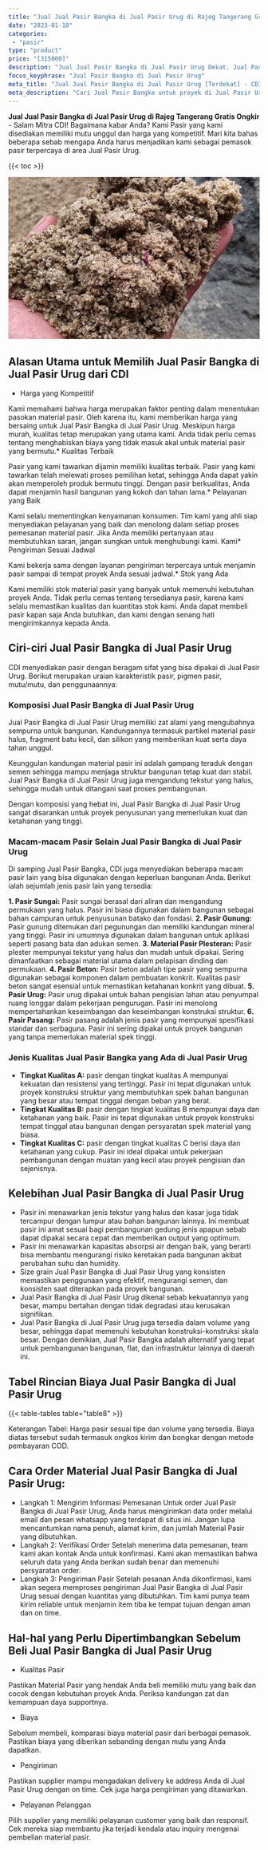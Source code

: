 ```yaml
---
title: "Jual Jual Pasir Bangka di Jual Pasir Urug di Rajeg Tangerang Gratis Ongkir"
date: "2023-01-18"
categories:
 - "pasir"
type: "product"
price: "[315000]"
description: "Jual Jual Pasir Bangka di Jual Pasir Urug Dekat. Jual Pasir Bangka ini sering digunakan dalam proyek konstruksi sebagai bahan campuran yang berkualitas dan bersih. Kontak kami untuk mendapatkan informasi lebih lanjut."
focus_keyphrase: "Jual Pasir Bangka di Jual Pasir Urug"
meta_title: "Jual Jual Pasir Bangka di Jual Pasir Urug [Terdekat] - CDI"
meta_description: "Cari Jual Pasir Bangka untuk proyek di Jual Pasir Urug? Kami memiliki Jual Pasir Bangka berkualitas untuk bahan campuran. Segera dapatkan penawaran terbaik."
---
```


**Jual Jual Pasir Bangka di Jual Pasir Urug di Rajeg Tangerang Gratis Ongkir** - Salam Mitra CDI! Bagaimana kabar Anda? Kami Pasir yang kami disediakan memiliki mutu unggul dan harga yang kompetitif. Mari kita bahas beberapa sebab mengapa Anda harus menjadikan kami sebagai pemasok pasir terpercaya di area Jual Pasir Urug.

{{< toc >}}

![Jual Jual Pasir Bangka di Jual Pasir Urug di Rajeg Tangerang Gratis Ongkir](/images/pasir/pasir-bangunan-42.jpg)

## Alasan Utama untuk Memilih Jual Pasir Bangka di Jual Pasir Urug dari CDI

*   Harga yang Kompetitif

Kami memahami bahwa harga merupakan faktor penting dalam menentukan pasokan material pasir. Oleh karena itu, kami memberikan harga yang bersaing untuk Jual Pasir Bangka di Jual Pasir Urug. Meskipun harga murah, kualitas tetap merupakan yang utama kami. Anda tidak perlu cemas tentang menghabiskan biaya yang tidak masuk akal untuk material pasir yang bermutu.*   Kualitas Terbaik

Pasir yang kami tawarkan dijamin memiliki kualitas terbaik. Pasir yang kami tawarkan telah melewati proses pemilihan ketat, sehingga Anda dapat yakin akan memperoleh produk bermutu tinggi. Dengan pasir berkualitas, Anda dapat menjamin hasil bangunan yang kokoh dan tahan lama.*   Pelayanan yang Baik

Kami selalu mementingkan kenyamanan konsumen. Tim kami yang ahli siap menyediakan pelayanan yang baik dan menolong dalam setiap proses pemesanan material pasir. Jika Anda memiliki pertanyaan atau membutuhkan saran, jangan sungkan untuk menghubungi kami. Kami*   Pengiriman Sesuai Jadwal

Kami bekerja sama dengan layanan pengiriman terpercaya untuk menjamin pasir sampai di tempat proyek Anda sesuai jadwal.*   Stok yang Ada

Kami memiliki stok material pasir yang banyak untuk memenuhi kebutuhan proyek Anda. Tidak perlu cemas tentang tersedianya pasir, karena kami selalu memastikan kualitas dan kuantitas stok kami. Anda dapat membeli pasir kapan saja Anda butuhkan, dan kami dengan senang hati mengirimkannya kepada Anda. 

## Ciri-ciri Jual Pasir Bangka di Jual Pasir Urug

CDI menyediakan pasir dengan beragam sifat yang bisa dipakai di Jual Pasir Urug. Berikut merupakan uraian karakteristik pasir, pigmen pasir, mutu/mutu, dan penggunaannya:

### Komposisi Jual Pasir Bangka di Jual Pasir Urug

Jual Pasir Bangka di Jual Pasir Urug memiliki zat alami yang mengubahnya sempurna untuk bangunan. Kandungannya termasuk partikel material pasir halus, fragment batu kecil, dan silikon yang memberikan kuat serta daya tahan unggul.

Keunggulan kandungan material pasir ini adalah gampang teraduk dengan semen sehingga mampu menjaga struktur bangunan tetap kuat dan stabil. Jual Pasir Bangka di Jual Pasir Urug juga mengandung tekstur yang halus, sehingga mudah untuk ditangani saat proses pembangunan.

Dengan komposisi yang hebat ini, Jual Pasir Bangka di Jual Pasir Urug sangat disarankan untuk proyek penyusunan yang memerlukan kuat dan ketahanan yang tinggi.

### Macam-macam Pasir Selain Jual Pasir Bangka di Jual Pasir Urug

Di samping Jual Pasir Bangka, CDI juga menyediakan beberapa macam pasir lain yang bisa digunakan dengan keperluan bangunan Anda. Berikut ialah sejumlah jenis pasir lain yang tersedia:

**1\. Pasir Sungai:** Pasir sungai berasal dari aliran dan mengandung permukaan yang halus. Pasir ini biasa digunakan dalam bangunan sebagai bahan campuran untuk penyusunan batako dan fondasi.
**2\. Pasir Gunung:** Pasir gunung ditemukan dari pegunungan dan memiliki kandungan mineral yang tinggi. Pasir ini umumnya digunakan dalam bangunan untuk aplikasi seperti pasang bata dan adukan semen.
**3\. Material Pasir Plesteran:** Pasir plester mempunyai tekstur yang halus dan mudah untuk dipakai. Sering dimanfaatkan sebagai material utama dalam pelapisan dinding dan permukaan.
**4\. Pasir Beton:** Pasir beton adalah tipe pasir yang sempurna digunakan sebagai komponen dalam pembuatan konkrit. Kualitas pasir beton sangat esensial untuk memastikan ketahanan konkrit yang dibuat.
**5\. Pasir Urug:** Pasir urug dipakai untuk bahan pengisian lahan atau penyumpal ruang longgar dalam pekerjaan pengurugan. Pasir ini menolong mempertahankan keseimbangan dan keseimbangan konstruksi struktur.
**6\. Pasir Pasang:** Pasir pasang adalah jenis pasir yang mempunyai spesifikasi standar dan serbaguna. Pasir ini sering dipakai untuk proyek bangunan yang tanpa memerlukan material spek tinggi.

### Jenis Kualitas Jual Pasir Bangka yang Ada di Jual Pasir Urug

*   **Tingkat Kualitas A:** pasir dengan tingkat kualitas A mempunyai kekuatan dan resistensi yang tertinggi. Pasir ini tepat digunakan untuk proyek konstruksi struktur yang membutuhkan spek bahan bangunan yang besar atau tempat tinggal dengan beban yang berat.
*   **Tingkat Kualitas B:** pasir dengan tingkat kualitas B mempunyai daya dan ketahanan yang baik. Pasir ini tepat digunakan untuk proyek konstruksi tempat tinggal atau bangunan dengan persyaratan spek material yang biasa.
*   **Tingkat Kualitas C:** pasir dengan tingkat kualitas C berisi daya dan ketahanan yang cukup. Pasir ini ideal dipakai untuk pekerjaan pembangunan dengan muatan yang kecil atau proyek pengisian dan sejenisnya.

## Kelebihan Jual Pasir Bangka di Jual Pasir Urug

*   Pasir ini menawarkan jenis tekstur yang halus dan kasar juga tidak tercampur dengan lumpur atau bahan bangunan lainnya. Ini membuat pasir ini amat sesuai bagi pembangunan gedung jenis apapun sebab dapat dipakai secara cepat dan memberikan output yang optimum.
*   Pasir ini menawarkan kapasitas absorpsi air dengan baik, yang berarti bisa membantu mengurangi risiko keretakan pada bangunan akibat perubahan suhu dan humidity.
*   Size grain Jual Pasir Bangka di Jual Pasir Urug yang konsisten memastikan penggunaan yang efektif, mengurangi semen, dan konsisten saat diterapkan pada proyek bangunan.
*   Jual Pasir Bangka di Jual Pasir Urug dikenal sebab kekuatannya yang besar, mampu bertahan dengan tidak degradasi atau kerusakan signifikan.
*   Jual Pasir Bangka di Jual Pasir Urug juga tersedia dalam volume yang besar, sehingga dapat memenuhi kebutuhan konstruksi-konstruksi skala besar. Dengan demikian, Jual Pasir Bangka adalah alternatif yang tepat untuk pembangunan bangunan, flat, dan infrastruktur lainnya di daerah ini.

## Tabel Rincian Biaya Jual Pasir Bangka di Jual Pasir Urug

{{< table-tables table="table8" >}}

Keterangan Tabel: Harga pasir sesuai tipe dan volume yang tersedia. Biaya diatas tersebut sudah termasuk ongkos kirim dan bongkar dengan metode pembayaran COD.

## Cara Order Material Jual Pasir Bangka di Jual Pasir Urug:

*   Langkah 1: Mengirim Informasi Pemesanan
Untuk order Jual Pasir Bangka di Jual Pasir Urug, Anda harus mengirimkan data order melalui email dan pesan whatsapp yang terdapat di situs ini. Jangan lupa mencantumkan nama penuh, alamat kirim, dan jumlah Material Pasir yang dibutuhkan.
*   Langkah 2: Verifikasi Order
Setelah menerima data pemesanan, team kami akan kontak Anda untuk konfirmasi. Kami akan memastikan bahwa seluruh data yang Anda berikan sudah benar dan memenuhi persyaratan order.
*   Langkah 3: Pengiriman Pasir
Setelah pesanan Anda dikonfirmasi, kami akan segera memproses pengiriman Jual Pasir Bangka di Jual Pasir Urug sesuai dengan kuantitas yang dibutuhkan. Tim kami punya team kirim reliable untuk menjamin item tiba ke tempat tujuan dengan aman dan on time.

## Hal-hal yang Perlu Dipertimbangkan Sebelum Beli Jual Pasir Bangka di Jual Pasir Urug

*   Kualitas Pasir

Pastikan Material Pasir yang hendak Anda beli memiliki mutu yang baik dan cocok dengan kebutuhan proyek Anda. Periksa kandungan zat dan kemampuan daya supportnya.
*   Biaya

Sebelum membeli, komparasi biaya material pasir dari berbagai pemasok. Pastikan biaya yang diberikan sebanding dengan mutu yang Anda dapatkan.
*   Pengiriman

Pastikan supplier mampu mengadakan delivery ke address Anda di Jual Pasir Urug dengan on time. Cek juga harga pengiriman yang ditawarkan.
*   Pelayanan Pelanggan

Pilih supplier yang memiliki pelayanan customer yang baik dan responsif. Cek mereka siap membantu jika terjadi kendala atau inquiry mengenai pembelian material pasir.